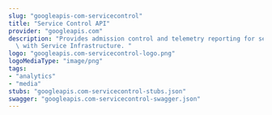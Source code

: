 ```yaml
---
slug: "googleapis-com-servicecontrol"
title: "Service Control API"
provider: "googleapis.com"
description: "Provides admission control and telemetry reporting for services integrated\
  \ with Service Infrastructure. "
logo: "googleapis.com-servicecontrol-logo.png"
logoMediaType: "image/png"
tags:
- "analytics"
- "media"
stubs: "googleapis.com-servicecontrol-stubs.json"
swagger: "googleapis.com-servicecontrol-swagger.json"
---
```

